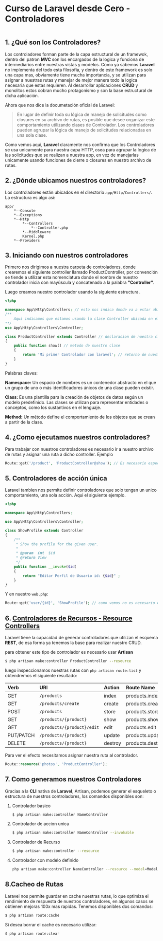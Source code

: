 # Curso de Laravel desde Cero - Controladores

![]()

## 1. ¿Qué son los Controladores?

Los controladores forman parte de la capa estructural de un framewok, dentro del patron **MVC** son los encargados de la logica y funciona de intermediarios entre nuestras vistas y modelos. Como ya sabemos **Laravel** no implementa del todo esta filosofia, y dentro de este framework es solo una capa mas, obviamente tiene mucha importancia, y se utilizan para asignar a nuestras rutas y manejar de mejor manera todo la logica necesaria que estas requieren. Al desarrollar aplicaciones **CRUD** y monolitos estos cobran mucho protagonismo y son la base estructural de dicha aplicación.

Ahora que nos dice la documetación oficial de Laravel:

> En lugar de definir toda su lógica de manejo de solicitudes como closures en su archivo de rutas, es posible que desee organizar este comportamiento utilizando clases de Controlador. Los controladores pueden agrupar la lógica de manejo de solicitudes relacionadas en una sola clase.

Como vemos aqui, **Laravel** claramente nos confirma que los Controladores se usa unicamente para nuestra capa HTTP, osea para agrupar la logica de las solicitudes que se realizan a nuestra app, en vez de manejarlas unicamente usando funciones de cierre o closures en nuestro archivo de rutas.

## 2. ¿Dónde ubicamos nuestros controladores?

Los controladores están ubicados en el directorio ``app/Http/Controllers/``. La estructura es algo asi:

```
app/
	*--Console
	*--Exceptions
	*--Http
		*--Controllers
			*--Controller.php
		*--Middleware
		Kernel.php
	*--Providers
```

## 3. Iniciando con nuestros controladores

Primero nos dirigimos a nuestra carpeta de controladores, donde crearemos el siguiente controller llamado ProductController, por convención se tiende a utilizar esta nomenclatura donde el nombre de nuestro controlador inicia con mayúscula y concatenado a la palabra **"Controller"**.

Luego creamos nuestro controlador usando la siguiente estructura.

```php
<?php

namespace App\Http\Controllers; // esto nos indica donde va a estar ubicado nuestro controlador
/**
	Aqui indicamos que estamos usando la clase Controller ubicada en el namespace "App\Http\Controllers"
**/
use App\Http\Controllers\Controller; 

class ProductController extends Controller // declaracion de nuestra clase 
{
    public function show() // metodo de nuestro clase
    {
        return 'Mi primer Controlador con laravel'; // retorno de nuestro controlador
    }
}
```

Palabras claves:

**Namespace:** Un espacio de nombres es un contenedor abstracto en el que un grupo de uno o más identificadores únicos de una clase pueden existir.

**Class:** Es una plantilla para la creación de objetos de datos según un modelo predefinido. Las clases se utilizan para representar entidades o conceptos, como los sustantivos en el lenguaje.

**Method:** Un método define el comportamiento de los objetos que se crean a partir de la clase.

## 4. ¿Como ejecutamos nuestros controladores?

Para trabajar con nuestros controladores es necesario ir a nuestro archivo de rutas y asignar una ruta a dicho controller. Ejemplo

```php
Route::get('/product', 'ProductController@show'); // Es necesario especificar el metodo al cual queremos acceder
```

## 5. Controladores de acción única

Laravel tambien nos permite definir controladores que solo tengan un unico comportamiento, una sola acción. Aqui el siguiente ejemplo.

```php
<?php

namespace App\Http\Controllers;

use App\Http\Controllers\Controller;

class ShowProfile extends Controller
{
    /**
     * Show the profile for the given user.
     *
     * @param  int  $id
     * @return View
     */
    public function __invoke($id)
    {
        return "Editar Perfil de Usuario id: {$id}" ;
    }
}
```

Y en nuestro ``web.php``:

```php
Route::get('user/{id}', 'ShowProfile'); // como vemos no es necesario especificar el metodo de acción
```



## 6. [Controladores de Recursos - Resource Controllers](#resource-controllers)

Laravel tiene la capacidad de generar controladores que utilizan el esquema **REST**, de esa forma ya tenemos la base para realizar nuestro CRUD.

para obtener este tipo de controlador es necesario usar **Artisan**

```bash
$ php artisan make:controller ProductController --resource
```

luego inspeccionamos nuestras rutas con ``php artisan route:list`` y obtendremos el siguiente resultado:

| Verb      | URI                        | Action  | Route Name       |
| :-------- | :------------------------- | :------ | :--------------- |
| GET       | `/products`                | index   | products.index   |
| GET       | `/products/create`         | create  | products.create  |
| POST      | `/products`                | store   | products.store   |
| GET       | `/products/{product}`      | show    | products.show    |
| GET       | `/products/{product}/edit` | edit    | products.edit    |
| PUT/PATCH | `/products/{product}`      | update  | products.update  |
| DELETE    | `/products/{product}`      | destroy | products.destroy |

Para ver el efecto necesitamos asignar nuestra ruta al controlador.

```php
Route::resource('photos', 'ProductController');
```

## 7. Como generamos nuestros Controladores

Gracias a la **CLI** nativa de **Laravel**, Artisan, podemos generar el esqueleto o estructura de nuestros controladores, los comandos disponibles son:

 1. Controlador basico

    ```bash
    $ php artisan make:controller NameController
    ```

 2. Controlador de accion unica

    ```bash
    $ php artisan make:controller NameController --invokable
    ```

 3. Controlador de Recurso
    
    ```bash
    $ php artisan make:controller --resource
    ```

  4. Controlador con modelo definido

     ```bash
     php artisan make:controller NameController --resource --model=Model
     ```

     

## 8.Cacheo de Rutas

Laravel nos permite guardar en cache nuestras rutas, lo que optimiza el rendimiento de respuesta de nuestros controladores, en algunos casos se obtienen mejoras 100x mas rapidas. Tenemos disponibles dos comandos:

```bash
$ php artisan route:cache
```

Si desea borrar el cache es necesario utilizar:

```bash
$ php artisan route:clear
```